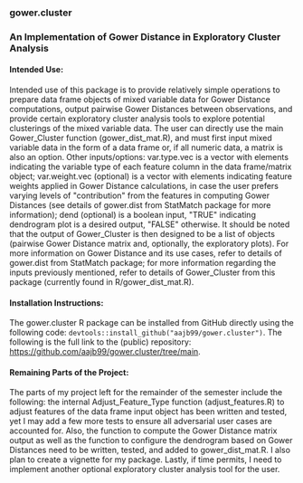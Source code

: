 ### gower.cluster

### An Implementation of Gower Distance in Exploratory Cluster Analysis

#### Intended Use: 
Intended use of this package is to provide relatively simple operations to prepare data frame objects of mixed variable data for Gower Distance computations, output pairwise Gower Distances between observations, and provide certain exploratory cluster analysis tools to explore potential clusterings of the mixed variable data. The user can directly use the main Gower_Cluster function (gower_dist_mat.R), and must first input mixed variable data in the form of a data frame or, if all numeric data, a matrix is also an option. Other inputs/options: var.type.vec is a vector with elements indicating the variable type of each feature column in the data frame/matrix object; var.weight.vec (optional) is a vector with elements indicating feature weights applied in Gower Distance calculations, in case the user prefers varying levels of "contribution" from the features in computing Gower Distances (see details of gower.dist from StatMatch package for more information); dend (optional) is a boolean input, "TRUE" indicating dendrogram plot is a desired output, "FALSE" otherwise. It should be noted that the output of Gower_Cluster is then designed to be a list of objects (pairwise Gower Distance matrix and, optionally, the exploratory plots). For more information on Gower Distance and its use cases, refer to details of gower.dist from StatMatch package; for more information regarding the inputs previously mentioned, refer to details of Gower_Cluster from this package (currently found in R/gower_dist_mat.R).

#### Installation Instructions: 
The gower.cluster R package can be installed from GitHub directly using the following code: `devtools::install_github("aajb99/gower.cluster")`. The following is the full link to the (public) repository: https://github.com/aajb99/gower.cluster/tree/main. 

#### Remaining Parts of the Project:
The parts of my project left for the remainder of the semester include the following: the internal Adjust_Feature_Type function (adjust_features.R) to adjust features of the data frame input object has been written and tested, yet I may add a few more tests to ensure all adversarial user cases are accounted for. Also, the function to compute the Gower Distance matrix output as well as the function to configure the dendrogram based on Gower Distances need to be written, tested, and added to gower_dist_mat.R. I also plan to create a vignette for my package. Lastly, if time permits, I need to implement another optional exploratory cluster analysis tool for the user.





